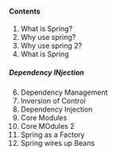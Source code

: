 #### Contents
1. What is Spring?
2. Why use spring?
3. Why use spring 2?
4. What is Spring

##### Dependency INjection

6. Dependency Management
7. Inversion of Control
8. Dependency Injection
9. Core Modules
10. Core MOdules 2
11. Spring as a Factory
12. Spring wires up Beans





